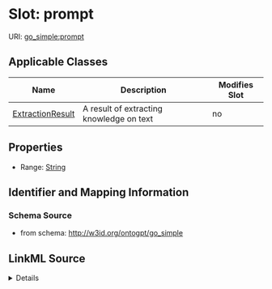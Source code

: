 

# Slot: prompt

URI: [go_simple:prompt](http://w3id.org/ontogpt/go_simpleprompt)



<!-- no inheritance hierarchy -->





## Applicable Classes

| Name | Description | Modifies Slot |
| --- | --- | --- |
| [ExtractionResult](ExtractionResult.md) | A result of extracting knowledge on text |  no  |







## Properties

* Range: [String](String.md)





## Identifier and Mapping Information







### Schema Source


* from schema: http://w3id.org/ontogpt/go_simple




## LinkML Source

<details>
```yaml
name: prompt
from_schema: http://w3id.org/ontogpt/go_simple
rank: 1000
alias: prompt
owner: ExtractionResult
domain_of:
- ExtractionResult
range: string

```
</details>